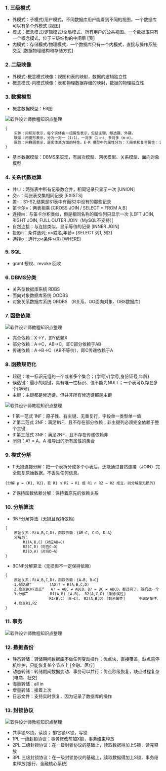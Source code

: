 ### 1. 三级模式
- 外模式：子模式/用户模式，不同数据库用户能看到不同的视图，一个数据库可以有多个外模式 [视图]
- 模式：概念模式/逻辑模式/全局模式，所有用户的公共视图。一个数据库只有一个概念模式，位于三级结构的中间层 [表]
- 内模式：存储模式/物理模式，一个数据库只有一个内模式，直接与操作系统交互 [数据物理结构和存储方式]

### 2. 二级映像
- 外模式-概念模式映像：视图和表的映射，数据的逻辑独立性
- 概念模式-内模式映像：表和物理数据存储的映射，数据的物理独立性

### 3. 数据模型
- 概念数据模型：ER图

![软件设计师教程知识点整理](./images/9-1.png)

```txt
{   
    实体：用矩形表示，每个实体由一组属性表示，包括主键、候选键、外键。
    联系：用菱形表示，分为一对一（1:1）、一对多（1:n）、多对多（m:n）。
    属性：用椭圆表示，是实体某方面的特性。E-R 模型中的属性分为：①简单和复合属性；②单值和多值属性；③null属性；④派生属性。
}
```
- 基本数据模型：DBMS来实现，有层次模型、网状模型、关系模型、面向对象模型

### 4. 关系代数运算
- 并∪：两张表中所有记录数合并，相同记录只显示一次 [UNION]
- 交∩：两张表交集相同记录 [EXISTS]
- 差-：S1-S2,结果是S1表中有而S2中没有的那些记录
- 笛卡尔×：两表相乘 [CROSS JOIN / SELECT * FROM A,B]
- 连接⨝：与笛卡尔积类似，但是相同名称的属性列只显示一次 [LEFT JOIN, RIGHT JOIN, FULL OUTER JOIN（MySQL不支持）]
- 自然连接：与连接类似，显示等值的记录 [INNER  JOIN]
- 投影π：条件选列; π<姓名,年龄> [SELECT 列1, 列2]
- 选择σ：选行;σ<条件>(R) [WHERE]

### 5. SQL
- grant 授权、revoke 回收

### 6. DBMS分类
- 关系型数据库系统 RDBS
- 面向对象数据库系统 OODBS
- 对象关系数据库系统 ORDBS  （R关系、OO面向对象、DBS数据库）

### 7. 函数依赖

![软件设计师教程知识点整理](./images/9-2.png)

- 完全依赖：X→Y，即Y依赖X
- 部分依赖：A→C，AB→C，即C部分依赖于AB
- 传递依赖：A→B→C（AB不等价），即C传递依赖于A

### 8. 函数规范化
- 超键：唯一标识元组的一个或者多个集合；{学号}/{学号,身份证号,年龄}
- 候选键：最小的超键，具有唯一性标识、值不能为NULL；一个表可以存在多个{学号}
- 主键：主键都是候选键，但并非所有候选键都是主键

![软件设计师教程知识点整理](./images/9-3.png)

- 1'第一范式 1NF：原子性、有主键、无重复行，字段单一类型单一值
- 2'第二范式 2NF：满足1NF，且不存在部分依赖；非主键列必须完全依赖于整个主键
- 3'第三范式 3NF：满足2NF，且不存在传递依赖非
- 闭包：A? = A，A 推导出的所有属性的集合

### 9. 模式分解
- 1'无损连接分解：把一个表拆分成多个小表后，还能通过自然连接（JOIN）完全恢复原始数据，不丢失任何信息。

`{分解 ρ = {R1, R2}，若 R1 ∩ R2 → R1 或 R1 ∩ R2 → R2 成立，则分解是无损的}`

- 2'保持函数依赖分解：保持着原先的依赖关系

### 10. 分解算法
- 3NF分解算法（无损且保持依赖）
```txt
{
    原始关系：R(A,B,C,D)，函数依赖：{AB→C, C→D, D→A}  
    分解为：
        R1(A,B,C)（对应AB→C）
        R2(C,D)（对应C→D）
        R3(D,A)（对应D→A）          
}
```

- BCNF分解算法（无损但不一定保持依赖）
```txt
{
    原始关系：R(A,B,C,D)，函数依赖：{A→B, B→C}
    1.候选键”        (AD)? = R(A,B,C,D)
    2.检查BCNF违反“   A? = ABC ≠ ABCD，B? = BC ≠ ABCD，都违背了，随机选一个
    3.分解”          R1(A,B) [A→B]， R2(A,C,D) [剩余属性]
                    R1(B,C) [B→C]， R2(A,B,D) [剩余属性]      不满足条件，废弃
    4.检查R1,R2
}
```

### 11. 事务

![软件设计师教程知识点整理](./images/9-4.png)

### 12. 数据备份
- 静态转储：转储期间数据库不做任何变动操作；优点快，直接覆盖，缺点需停机维护，只能恢复某个节点上 [金融、医疗]
- 动态转储：转储期间数据变动、事务可以并行；优点秒级恢复，缺点过程复杂 [电商、社交]
- 海量转储：all in
- 增量转储：接着上次
- 日志文件：支持实时恢复，因为记录了数据库的操作

### 13. 封锁协议

![软件设计师教程知识点整理](./images/9-5.png)

- 共享锁/S锁，读锁； 排它锁/X锁，写锁
- 1PL 一级封锁协议：事务修改前加X锁，事务结束释放
- 2PL 二级封锁协议：在一级封锁协议的基础上，读取数据得加上S锁，读完释放
- 3PL 三级封锁协议：在一级封锁协议的基础上，读取数据得加上S锁，事务结束释放[银行、金融核心系统]